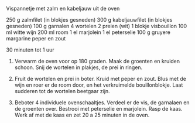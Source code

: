 Vispannetje met zalm en kabeljauw uit de oven

250 g zalmfilet (in blokjes gesneden)
300 g kabeljauwfilet (in blokjes gesneden)
100 g garnalen
4 wortelen
2 preien (wit)
1 blokje visbouillon
100 ml witte wijn
200 ml room
1 el marjolein
1 el peterselie
100 g gruyere
margarine
peper en zout

30 minuten tot 1 uur

1) Verwarm de oven voor op 180 graden. Maak de groenten en kruiden schoon. Snij de wortelen in plakjes, de prei in ringen.

2) Fruit de wortelen en prei in boter. Kruid met peper en zout. Blus met de wijn en roer er de room door, en het verkruimelde bouillonblokje. Laat sudderen tot de wortelen beetgaar zijn.

3) Beboter 4 individuele ovenschaaltjes. Verdeel er de vis, de garnalaen en de groenten over. Bestrooi met peterselie en marjolein. Rasp de kaas. Werk af met de kaas en zet 20 a 25 minuten in de oven.
